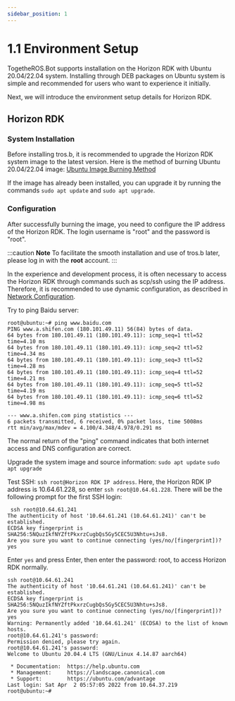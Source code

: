 ```yaml
---
sidebar_position: 1
---
```

# 1.1 Environment Setup

TogetheROS.Bot supports installation on the Horizon RDK with  Ubuntu 20.04/22.04 system. Installing through DEB packages on Ubuntu system is simple and recommended for users who want to experience it initially.

Next, we will introduce the environment setup details for Horizon RDK.

## Horizon RDK

### System Installation

Before installing tros.b, it is recommended to upgrade the Horizon RDK system image to the latest version. Here is the method of burning  Ubuntu 20.04/22.04 image: [Ubuntu Image Burning Method](https://developer.horizon.cc/documents_rdk/installation/install_os)

If the image has already been installed, you can upgrade it by running the commands `sudo apt update` and `sudo apt upgrade`.

### Configuration

After successfully burning the image, you need to configure the IP address of the Horizon RDK. The login username is "root" and the password is "root".

:::caution **Note**
To facilitate the smooth installation and use of tros.b later, please log in with the **root** account.
:::

In the experience and development process, it is often necessary to access the Horizon RDK through commands such as scp/ssh using the IP address. Therefore, it is recommended to use dynamic configuration, as described in [Network Configuration](https://developer.horizon.cc/documents_rdk/configuration/network).

Try to ping Baidu server:

```shell
root@ubuntu:~# ping www.baidu.com
PING www.a.shifen.com (180.101.49.11) 56(84) bytes of data.
64 bytes from 180.101.49.11 (180.101.49.11): icmp_seq=1 ttl=52 time=4.10 ms
64 bytes from 180.101.49.11 (180.101.49.11): icmp_seq=2 ttl=52 time=4.34 ms
64 bytes from 180.101.49.11 (180.101.49.11): icmp_seq=3 ttl=52 time=4.28 ms
64 bytes from 180.101.49.11 (180.101.49.11): icmp_seq=4 ttl=52 time=4.21 ms
64 bytes from 180.101.49.11 (180.101.49.11): icmp_seq=5 ttl=52 time=4.19 ms
64 bytes from 180.101.49.11 (180.101.49.11): icmp_seq=6 ttl=52 time=4.98 ms

--- www.a.shifen.com ping statistics ---
6 packets transmitted, 6 received, 0% packet loss, time 5008ms
rtt min/avg/max/mdev = 4.100/4.348/4.978/0.291 ms
```
The normal return of the "ping" command indicates that both internet access and DNS configuration are correct.

Upgrade the system image and source information: `sudo apt update` `sudo apt upgrade`

Test SSH: `ssh root@Horizon RDK IP address`. Here, the Horizon RDK IP address is 10.64.61.228, so enter `ssh root@10.64.61.228`. There will be the following prompt for the first SSH login:

```shell
 ssh root@10.64.61.241
The authenticity of host '10.64.61.241 (10.64.61.241)' can't be established.
ECDSA key fingerprint is SHA256:5NQuzIkfNYZftPkxrzCugbQs5Gy5CEC5U3Nhtu+sJs8.
Are you sure you want to continue connecting (yes/no/[fingerprint])? yes
```

Enter `yes` and press Enter, then enter the password: root, to access Horizon RDK normally.

```dotnetcli
ssh root@10.64.61.241
The authenticity of host '10.64.61.241 (10.64.61.241)' can't be established.
ECDSA key fingerprint is SHA256:5NQuzIkfNYZftPkxrzCugbQs5Gy5CEC5U3Nhtu+sJs8.
Are you sure you want to continue connecting (yes/no/[fingerprint])? yes
Warning: Permanently added '10.64.61.241' (ECDSA) to the list of known hosts.
root@10.64.61.241's password:
Permission denied, please try again.
root@10.64.61.241's password:
Welcome to Ubuntu 20.04.4 LTS (GNU/Linux 4.14.87 aarch64)

 * Documentation:  https://help.ubuntu.com
 * Management:     https://landscape.canonical.com
 * Support:        https://ubuntu.com/advantage
Last login: Sat Apr  2 05:57:05 2022 from 10.64.37.219
root@ubuntu:~#
```